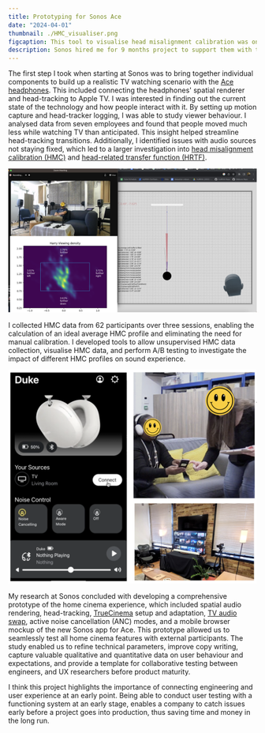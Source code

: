 ```yaml
---
title: Prototyping for Sonos Ace
date: "2024-04-01"
thumbnail: ./HMC_visualiser.png
figcaption: This tool to visualise head misalignment calibration was one of many that I developed during my time at Sonos.
description: Sonos hired me for 9 months project to support them with the development of Ace, their first headphone product. I was tasked to test Ace before it goes into production to ensure we meet user needs in particular for a home cinema experience. This included rapid soft- and hardware prototyping and data collection to build a minimal viable product (MVP) that reflected the envisioned experience for high-fidelity user testing.
---
```


The first step I took when starting at Sonos was to bring together individual components to build up a realistic TV watching scenario with the <a target="_blank" rel="noopener noreferrer" href="https://www.sonos.com/en-gb/shop/sonos-ace">Ace headphones</a>. This included connecting the headphones' spatial renderer and head-tracking to Apple TV. I was interested in finding out the current state of the technology and how people interact with it. By setting up motion capture and head-tracker logging, I was able to study viewer behaviour. I analysed data from seven employees and found that people moved much less while watching TV than anticipated. This insight helped streamline head-tracking transitions. Additionally, I identified issues with audio sources not staying fixed, which led to a larger investigation into <a target="_blank" rel="noopener noreferrer" href="https://www.mouser.co.uk/new/bosch/bosch-bhi360-smart-sensor/">head misalignment calibration (HMC)</a> and <a target="_blank" rel="noopener noreferrer" href="https://en.wikipedia.org/wiki/Head-related_transfer_function">head-related transfer function (HRTF)</a>.  

![A screenshot of the monitoring environment while a participant watches TV. The monitoring environment includes the camera feed of a participant watching TV and head positions obtained through motion capture.](./extended_viewing.png "Session to test head movement while watching TV with first functioning prototype.")

I collected HMC data from 62 participants over three sessions, enabling the calculation of an ideal average HMC profile and eliminating the need for manual calibration. I developed tools to allow unsupervised HMC data collection, visualise HMC data, and perform A/B testing to investigate the impact of different HMC profiles on sound experience.

![Photos of the UX study and screenshot of mobile app mockup.](./summaritive_study.png "UX Research setup with a fully functioning home cinema headphone prototype.")

My research at Sonos concluded with developing a comprehensive prototype of the home cinema experience, which included spatial audio rendering, head-tracking, <a target="_blank" rel="noopener noreferrer" href="https://www.t3.com/features/what-is-sonos-truecinema-how-it-works">TrueCinema</a> setup and adaptation, <a target="_blank" rel="noopener noreferrer" href="https://support.sonos.com/en-gb/article/listen-to-home-theater-audio-on-sonos-ace-with-tv-audio-swap">TV audio swap</a>, active noise cancellation (ANC) modes, and a mobile browser mockup of the new Sonos app for Ace. This prototype allowed us to seamlessly test all home cinema features with external participants. The study enabled us to refine technical parameters, improve copy writing, capture valuable qualitative and quantitative data on user behaviour and expectations, and provide a template for collaborative testing between engineers, and UX researchers before product maturity.





I think this project highlights the importance of connecting engineering and user experience at an early point. Being able to conduct user testing with a functioning system at an early stage, enables a company to catch issues early before a project goes into production, thus saving time and money in the long run.